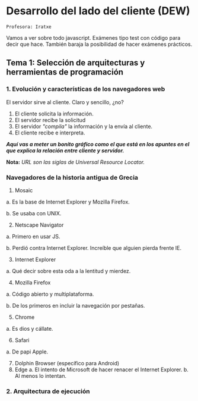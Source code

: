 # Desarrollo del lado del cliente (DEW)

```
Profesora: Iratxe
```

Vamos a ver sobre todo javascript. Exámenes tipo test con código para decir que hace. También baraja la posibilidad de hacer exámenes prácticos.

## Tema 1: Selección de arquitecturas y herramientas de programación

### 1. Evolución y características de los navegadores web

El servidor sirve al cliente. Claro y sencillo, ¿no?

1. El cliente solicita la información.
2. El servidor recibe la solicitud
3. El servidor *"compila"* la información y la envía al cliente.
4. El cliente recibe e interpreta.

***Aquí vas a meter un bonito gráfico como el que está en los apuntes en el que explica la relación entre cliente y servidor.***

**Nota:** *URL son las siglas de Universal Resource Locator.*

### Navegadores de la historia antigua de Grecia

1. Mosaic

  a. Es la base de Internet Explorer y Mozilla Firefox.

  b. Se usaba con UNIX.

2. Netscape Navigator

  a. Primero en usar JS.

  b. Perdió contra Internet Explorer. Increíble que alguien pierda frente IE.

3. Internet Explorer

  a. Qué decir sobre esta oda a la lentitud y mierdez.

4. Mozilla Firefox

  a. Código abierto y multiplataforma.

  b. De los primeros en incluir la navegación por pestañas.

5. Chrome

  a. Es dios y cállate.

6. Safari

  a. De papi Apple.

7. Dolphin Browser (específico para Android)
8. Edge
  a. El intento de Microsoft de hacer renacer el Internet Explorer.
  b. Al menos lo intentan.

### 2. Arquitectura de ejecución
